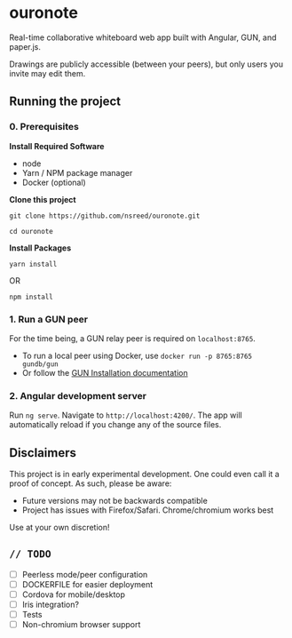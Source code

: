 # ouronote

Real-time collaborative whiteboard web app built with Angular, GUN, and paper.js.

Drawings are publicly accessible (between your peers), but only users you invite may edit them.

## Running the project

### 0. Prerequisites

**Install Required Software**

- node
- Yarn / NPM package manager
- Docker (optional)

**Clone this project**

```
git clone https://github.com/nsreed/ouronote.git

cd ouronote
```

**Install Packages**

```
yarn install
```

OR

```
npm install
```

### 1. Run a GUN peer

For the time being, a GUN relay peer is required on `localhost:8765`.

- To run a local peer using Docker, use `docker run -p 8765:8765 gundb/gun`
- Or follow the [GUN Installation documentation](https://gun.eco/docs/Installation#node)

### 2. Angular development server

Run `ng serve`. Navigate to `http://localhost:4200/`. The app will automatically reload if you change any of the source files.

## Disclaimers

This project is in early experimental development. One could even call it a proof of concept. As such, please be aware:

- Future versions may not be backwards compatible
- Project has issues with Firefox/Safari. Chrome/chromium works best

Use at your own discretion!

## `// TODO`

- [ ] Peerless mode/peer configuration
- [ ] DOCKERFILE for easier deployment
- [ ] Cordova for mobile/desktop
- [ ] Iris integration?
- [ ] Tests
- [ ] Non-chromium browser support

